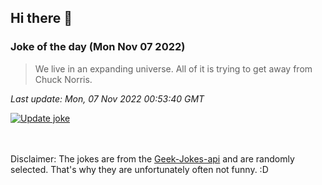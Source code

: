 ## Hi there 👋

### Joke of the day (Mon Nov 07 2022)
<!-- joke -->
>We live in an expanding universe. All of it is trying to get away from Chuck Norris.
<!-- /joke -->

*Last update: Mon, 07 Nov 2022 00:53:40 GMT*

[![Update joke](https://github.com/nclskfm/nclskfm/actions/workflows/joke.yml/badge.svg)](https://github.com/nclskfm/nclskfm/actions/workflows/joke.yml)

<br><br>
Disclaimer: The jokes are from the [Geek-Jokes-api](https://github.com/sameerkumar18/geek-joke-api) and are randomly selected. That's why they are unfortunately often not funny. :D
